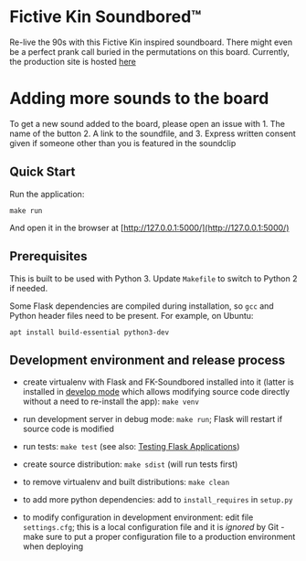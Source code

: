 # Fictive Kin Soundbored™
Re-live the 90s with this Fictive Kin inspired soundboard. There might even be a perfect prank call buried in the permutations on this board. Currently, the production site is hosted [here](https://ao5h38vfn1.execute-api.us-east-1.amazonaws.com/dev/)

# Adding more sounds to the board
To get a new sound added to the board, please open an issue with 1. The name of the button 2. A link to the soundfile, and 3. Express written consent given if someone other than you is featured in the soundclip

## Quick Start

Run the application:

    make run

And open it in the browser at [http://127.0.0.1:5000/](http://127.0.0.1:5000/)


## Prerequisites

This is built to be used with Python 3. Update `Makefile` to switch to Python 2 if needed.

Some Flask dependencies are compiled during installation, so `gcc` and Python header files need to be present.
For example, on Ubuntu:

    apt install build-essential python3-dev


## Development environment and release process

 - create virtualenv with Flask and FK-Soundbored installed into it (latter is installed in
   [develop mode](http://setuptools.readthedocs.io/en/latest/setuptools.html#development-mode) which allows
   modifying source code directly without a need to re-install the app): `make venv`

 - run development server in debug mode: `make run`; Flask will restart if source code is modified

 - run tests: `make test` (see also: [Testing Flask Applications](http://flask.pocoo.org/docs/0.12/testing/))

 - create source distribution: `make sdist` (will run tests first)

 - to remove virtualenv and built distributions: `make clean`

 - to add more python dependencies: add to `install_requires` in `setup.py`

 - to modify configuration in development environment: edit file `settings.cfg`; this is a local configuration file
   and it is *ignored* by Git - make sure to put a proper configuration file to a production environment when
   deploying

